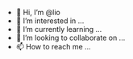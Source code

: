 - 👋 Hi, I’m @lio
- 👀 I’m interested in ...
- 🌱 I’m currently learning ...
- 💞️ I’m looking to collaborate on ...
- 📫 How to reach me ...

<!---
Introduce

lioyibo/lioyibo is a ✨ special ✨ repository because its `README.md` (this file) appears on your GitHub profile.
You can click the Preview link to take a look at your changes.
--->
